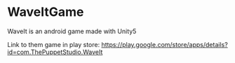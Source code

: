 # WaveItGame
WaveIt is an android game made with Unity5

Link to them game in play store: https://play.google.com/store/apps/details?id=com.ThePuppetStudio.WaveIt
